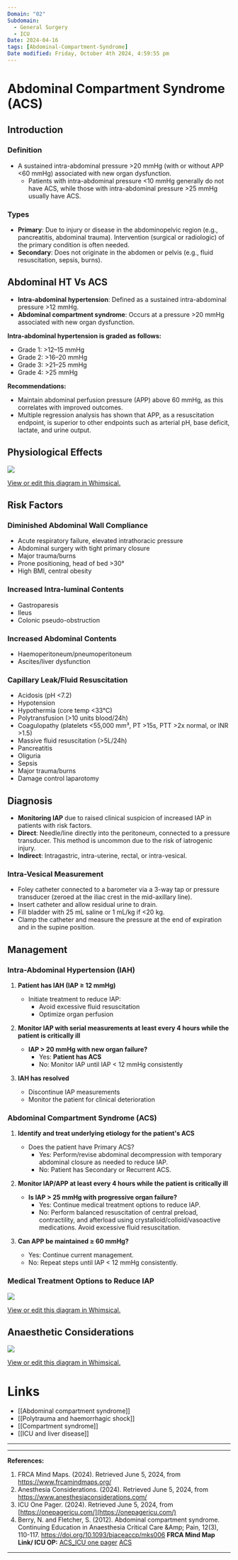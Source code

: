 ```yaml
---
Domain: "02"
Subdomain:
  - General Surgery
  - ICU
Date: 2024-04-16
tags: [Abdominal-Compartment-Syndrome]
Date modified: Friday, October 4th 2024, 4:59:55 pm
---
```


# Abdominal Compartment Syndrome (ACS)

## Introduction

### Definition
- A sustained intra-abdominal pressure >20 mmHg (with or without APP <60 mmHg) associated with new organ dysfunction.
  - Patients with intra-abdominal pressure <10 mmHg generally do not have ACS, while those with intra-abdominal pressure >25 mmHg usually have ACS.

### Types
- **Primary**: Due to injury or disease in the abdominopelvic region (e.g., pancreatitis, abdominal trauma). Intervention (surgical or radiologic) of the primary condition is often needed.
- **Secondary**: Does not originate in the abdomen or pelvis (e.g., fluid resuscitation, sepsis, burns).

## Abdominal HT Vs ACS

- **Intra-abdominal hypertension**: Defined as a sustained intra-abdominal pressure >12 mmHg.
- **Abdominal compartment syndrome**: Occurs at a pressure >20 mmHg associated with new organ dysfunction.

**Intra-abdominal hypertension is graded as follows:**
- Grade 1: >12–15 mmHg
- Grade 2: >16–20 mmHg
- Grade 3: >21–25 mmHg
- Grade 4: >25 mmHg

**Recommendations:**
- Maintain abdominal perfusion pressure (APP) above 60 mmHg, as this correlates with improved outcomes.
- Multiple regression analysis has shown that APP, as a resuscitation endpoint, is superior to other endpoints such as arterial pH, base deficit, lactate, and urine output.

## Physiological Effects

![](Pasted%20image%2020240805112134.png)

[View or edit this diagram in Whimsical.](https://whimsical.com/physiological-effects-of-raised-iap-BgFiPVgrQeRXrGxPAXmfm7?ref=chatgpt)

## Risk Factors

### Diminished Abdominal Wall Compliance
- Acute respiratory failure, elevated intrathoracic pressure
- Abdominal surgery with tight primary closure
- Major trauma/burns
- Prone positioning, head of bed >30°
- High BMI, central obesity

### Increased Intra-luminal Contents
- Gastroparesis
- Ileus
- Colonic pseudo-obstruction

### Increased Abdominal Contents
- Haemoperitoneum/pneumoperitoneum
- Ascites/liver dysfunction

### Capillary Leak/Fluid Resuscitation
- Acidosis (pH <7.2)
- Hypotension
- Hypothermia (core temp <33°C)
- Polytransfusion (>10 units blood/24h)
- Coagulopathy (platelets <55,000 mm³, PT >15s, PTT >2x normal, or INR >1.5)
- Massive fluid resuscitation (>5L/24h)
- Pancreatitis
- Oliguria
- Sepsis
- Major trauma/burns
- Damage control laparotomy

## Diagnosis
- **Monitoring IAP** due to raised clinical suspicion of increased IAP in patients with risk factors.
- **Direct**: Needle/line directly into the peritoneum, connected to a pressure transducer. This method is uncommon due to the risk of iatrogenic injury.
- **Indirect**: Intragastric, intra-uterine, rectal, or intra-vesical.

### Intra-Vesical Measurement
- Foley catheter connected to a barometer via a 3-way tap or pressure transducer (zeroed at the iliac crest in the mid-axillary line).
- Insert catheter and allow residual urine to drain.
- Fill bladder with 25 mL saline or 1 mL/kg if <20 kg.
- Clamp the catheter and measure the pressure at the end of expiration and in the supine position.

## Management

### Intra-Abdominal Hypertension (IAH)
1. **Patient has IAH (IAP ≥ 12 mmHg)**
   - Initiate treatment to reduce IAP:
	 - Avoid excessive fluid resuscitation
	 - Optimize organ perfusion

2. **Monitor IAP with serial measurements at least every 4 hours while the patient is critically ill**
   - **IAP > 20 mmHg with new organ failure?**
	 - Yes: **Patient has ACS**
	 - No: Monitor IAP until IAP < 12 mmHg consistently

3. **IAH has resolved**
   - Discontinue IAP measurements
   - Monitor the patient for clinical deterioration

### Abdominal Compartment Syndrome (ACS)
1. **Identify and treat underlying etiology for the patient's ACS**
   - Does the patient have Primary ACS?
	 - Yes: Perform/revise abdominal decompression with temporary abdominal closure as needed to reduce IAP.
	 - No: Patient has Secondary or Recurrent ACS.

2. **Monitor IAP/APP at least every 4 hours while the patient is critically ill**
   - **Is IAP > 25 mmHg with progressive organ failure?**
	 - Yes: Continue medical treatment options to reduce IAP.
	 - No: Perform balanced resuscitation of central preload, contractility, and afterload using crystalloid/colloid/vasoactive medications. Avoid excessive fluid resuscitation.

3. **Can APP be maintained ≥ 60 mmHg?**
   - Yes: Continue current management.
   - No: Repeat steps until IAP < 12 mmHg consistently.

### Medical Treatment Options to Reduce IAP

![](Pasted%20image%2020240805112513.png)

[View or edit this diagram in Whimsical.](https://whimsical.com/medical-treatment-options-to-reduce-iap-2iP7PDXmK2cAg1isVBbBz6?ref=chatgpt)

## Anaesthetic Considerations

![](Pasted%20image%2020240805112707.png)

[View or edit this diagram in Whimsical.](https://whimsical.com/anaesthetic-considerations-6e7WKTGmQVjy4PwBa5HHzu?ref=chatgpt)

# Links
- [[Abdominal compartment syndrome]]
- [[Polytrauma and haemorrhagic shock]]
- [[Compartment syndrome]]
- [[ICU and liver disease]]

---

---
**References:**

1. FRCA Mind Maps. (2024). Retrieved June 5, 2024, from https://www.frcamindmaps.org/
2. Anesthesia Considerations. (2024). Retrieved June 5, 2024, from https://www.anesthesiaconsiderations.com/
3. ICU One Pager. (2024). Retrieved June 5, 2024, from [https://onepagericu.com/](https://onepagericu.com/)
4. Berry, N. and Fletcher, S. (2012). Abdominal compartment syndrome. Continuing Education in Anaesthesia Critical Care &Amp; Pain, 12(3), 110-117. https://doi.org/10.1093/bjaceaccp/mks006
**FRCA Mind Map Link/ ICU OP:**
[ACS_ICU one pager](https://onepagericu.com/abdominal-compartment-syndrome)
[ACS](https://frcamindmaps.org/mindmaps/itu/abdominalcompartmentsyndrome/abdominalcompartmentsyndrome.html)

---------------------------------------------------------------------------------------------
